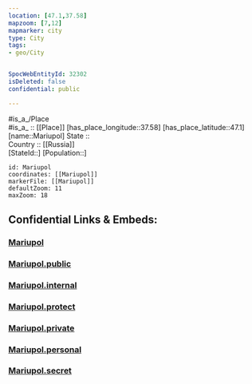 ```yaml
---
location: [47.1,37.58] 
mapzoom: [7,12] 
mapmarker: city 
type: City
tags:
- geo/City


SpocWebEntityId: 32302
isDeleted: false
confidential: public

---
```

#is_a_/Place  
#is_a_ :: [[Place]] 
[has_place_longitude::37.58] 
[has_place_latitude::47.1] 
[name::Mariupol] 
State ::  
Country :: [[Russia]]  
[StateId::] 
[Population::] 



```leaflet
id: Mariupol
coordinates: [[Mariupol]] 
markerFile: [[Mariupol]] 
defaultZoom: 11 
maxZoom: 18
```


## Confidential Links & Embeds: 

### [Mariupol](/_Standards/Earth/Continent/Europe/Europe~East/Ukraine/Regions~Ukraine/Donets'k/City/Mariupol.md) 

### [Mariupol.public](/_public/Earth/Continent/Europe/Europe~East/Ukraine/Regions~Ukraine/Donets'k/City/Mariupol.public.md) 

### [Mariupol.internal](/_internal/Earth/Continent/Europe/Europe~East/Ukraine/Regions~Ukraine/Donets'k/City/Mariupol.internal.md) 

### [Mariupol.protect](/_protect/Earth/Continent/Europe/Europe~East/Ukraine/Regions~Ukraine/Donets'k/City/Mariupol.protect.md) 

### [Mariupol.private](/_private/Earth/Continent/Europe/Europe~East/Ukraine/Regions~Ukraine/Donets'k/City/Mariupol.private.md) 

### [Mariupol.personal](/_personal/Earth/Continent/Europe/Europe~East/Ukraine/Regions~Ukraine/Donets'k/City/Mariupol.personal.md) 

### [Mariupol.secret](/_secret/Earth/Continent/Europe/Europe~East/Ukraine/Regions~Ukraine/Donets'k/City/Mariupol.secret.md)


